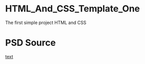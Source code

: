# HTML_And_CSS_Template_One
The first simple project HTML and CSS
# PSD Source
[text](https://www.graphberry.com/item/leon-psd-agency-template)
